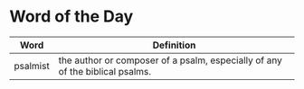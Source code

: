 # Word of the Day

|Word|Definition|
|---|---|
|psalmist|the author or composer of a psalm, especially of any of the biblical psalms.|
